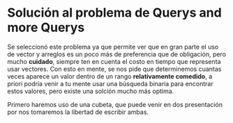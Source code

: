 # Solución al problema de Querys and more Querys 

Se seleccionó este problema ya que permite ver que en gran parte el uso de vector y arreglos es un poco más de preferencia que de obligación, pero mucho 
**cuidado**, siempre ten en cuenta el costo en tiempo que representa usar vectores. Con esto en mente, se nos pide que determinemos cuantas veces aparece un 
valor dentro de un rango **relativamente comedido**, a priori podría venir a tu mente usar una búsqueda binaria para encontrar estos valores, pero existe 
una solción mucho más optima. 

Primero haremos uso de una cubeta, que puede venir en dos presentación por nos tomaremos la libertad de escribir ambas. 

